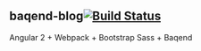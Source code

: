 ## baqend-blog[![Build Status](https://travis-ci.org/KillerCodeMonkey/baqend-blog.svg?branch=develop)](https://travis-ci.org/KillerCodeMonkey/baqend-blog)

Angular 2 + Webpack + Bootstrap Sass + Baqend